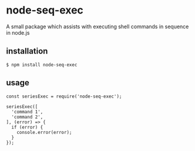 # node-seq-exec

A small package which assists with executing shell commands in sequence in node.js

## installation

`$ npm install node-seq-exec`

## usage

```
const seriesExec = require('node-seq-exec');

seriesExec([
  'command 1',
  'command 2',
], (error) => {
  if (error) {
    console.error(error);
  }
});
```

